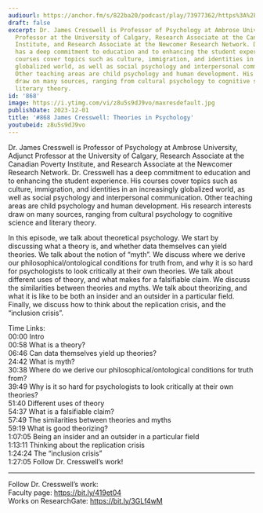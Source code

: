 ```yaml
---
audiourl: https://anchor.fm/s/822ba20/podcast/play/73977362/https%3A%2F%2Fd3ctxlq1ktw2nl.cloudfront.net%2Fstaging%2F2023-6-28%2F70be136b-a5af-8176-7115-9f1105b7c48a.m4a
draft: false
excerpt: Dr. James Cresswell is Professor of Psychology at Ambrose University, Adjunct
  Professor at the University of Calgary, Research Associate at the Canadian Poverty
  Institute, and Research Associate at the Newcomer Research Network. Dr. Cresswell
  has a deep commitment to education and to enhancing the student experience.  His
  courses cover topics such as culture, immigration, and identities in an increasingly
  globalized world, as well as social psychology and interpersonal communication.
  Other teaching areas are child psychology and human development. His research interests
  draw on many sources, ranging from cultural psychology to cognitive science and
  literary theory.
id: '868'
image: https://i.ytimg.com/vi/z8u5s9dJ9vo/maxresdefault.jpg
publishDate: 2023-12-01
title: '#868 James Cresswell: Theories in Psychology'
youtubeid: z8u5s9dJ9vo
---
```

<div class="timelinks">

Dr. James Cresswell is Professor of Psychology at Ambrose University, Adjunct Professor at the University of Calgary, Research Associate at the Canadian Poverty Institute, and Research Associate at the Newcomer Research Network. Dr. Cresswell has a deep commitment to education and to enhancing the student experience.  His courses cover topics such as culture, immigration, and identities in an increasingly globalized world, as well as social psychology and interpersonal communication. Other teaching areas are child psychology and human development. His research interests draw on many sources, ranging from cultural psychology to cognitive science and literary theory.

In this episode, we talk about theoretical psychology. We start by discussing what a theory is, and whether data themselves can yield theories. We talk about the notion of “myth”. We discuss where we derive our philosophical/ontological conditions for truth from, and why it is so hard for psychologists to look critically at their own theories. We talk about different uses of theory, and what makes for a falsifiable claim. We discuss the similarities between theories and myths. We talk about theorizing, and what it is like to be both an insider and an outsider in a particular field. Finally, we discuss how to think about the replication crisis, and the “inclusion crisis”.

Time Links:  
<time>00:00</time> Intro  
<time>00:58</time> What is a theory?  
<time>06:46</time> Can data themselves yield up theories?  
<time>24:42</time> What is myth?  
<time>30:38</time> Where do we derive our philosophical/ontological conditions for truth from?  
<time>39:49</time> Why is it so hard for psychologists to look critically at their own theories?  
<time>51:40</time> Different uses of theory  
<time>54:37</time> What is a falsifiable claim?  
<time>57:49</time> The similarities between theories and myths  
<time>59:19</time> What is good theorizing?  
<time>1:07:05</time> Being an insider and an outsider in a particular field  
<time>1:13:11</time> Thinking about the replication crisis  
<time>1:24:24</time> The “inclusion crisis”  
<time>1:27:05</time> Follow Dr. Cresswell’s work!

---

Follow Dr. Cresswell’s work:  
Faculty page: https://bit.ly/419et04  
Works on ResearchGate: https://bit.ly/3GLf4wM
</div>

